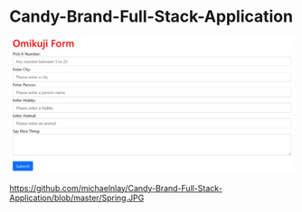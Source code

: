 # Candy-Brand-Full-Stack-Application

![alt text](https://github.com/michaellay2022/Omikuji-Form/blob/master/form.JPG?raw=true)

https://github.com/michaelnlay/Candy-Brand-Full-Stack-Application/blob/master/Spring.JPG
